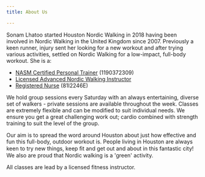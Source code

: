 ```yaml
---
title: About Us

---
```

Sonam Lhatoo started Houston Nordic Walking in 2018 having been involved in Nordic Walking in the United Kingdom since 2007. Previously a keen runner, injury sent her looking for a new workout and after trying various activities, settled on Nordic Walking for a low-impact, full-body workout. She is a:

* [NASM Certified Personal Trainer](https://www.nasm.org/resources/validate-credentials) (1190372309)
* [Licensed Advanced Nordic Walking Instructor](https://www.americannordicwalking.com/find-a-trainer-1)
* [Registered Nurse](https://www.nmc.org.uk/registration/search-the-register/) (81I2246E)

We hold group sessions every Saturday with an always entertaining, diverse set of walkers - private sessions are available throughout the week. Classes are extremely flexible and can be modified to suit individual needs. We ensure you get a great challenging work out; cardio combined with strength training to suit the level of the group.

Our aim is to spread the word around Houston about just how effective and fun this full-body, outdoor workout is. People living in Houston are always keen to try new things, keep ﬁt and get out and about in this fantastic city! We also are proud that Nordic walking is a 'green' activity.

All classes are lead by a licensed fitness instructor.